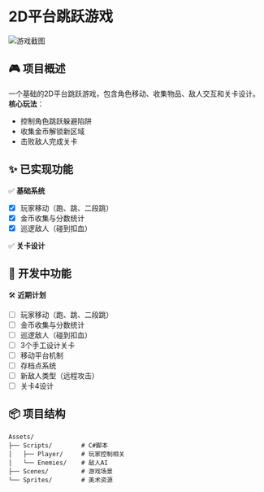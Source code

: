 # 2D平台跳跃游戏

![游戏截图](screenshots/gameplay.gif) <!-- 如果有截图或GIF -->

## 🎮 项目概述
一个基础的2D平台跳跃游戏，包含角色移动、收集物品、敌人交互和关卡设计。  
**核心玩法**：  
- 控制角色跳跃躲避陷阱  
- 收集金币解锁新区域  
- 击败敌人完成关卡  

## ✨ 已实现功能
✅ **基础系统**  
- [x] 玩家移动（跑、跳、二段跳）  
- [x] 金币收集与分数统计  
- [x] 巡逻敌人（碰到扣血）  

✅ **关卡设计**  

## 🚧 开发中功能
🛠 **近期计划**  
- [ ] 玩家移动（跑、跳、二段跳）  
- [ ] 金币收集与分数统计  
- [ ] 巡逻敌人（碰到扣血）  
- [ ] 3个手工设计关卡  
- [ ] 移动平台机制  
- [ ] 存档点系统  
- [ ] 新敌人类型（远程攻击）  
- [ ] 关卡4设计  

## 📦 项目结构
```plaintext
Assets/
├── Scripts/        # C#脚本
│   ├── Player/     # 玩家控制相关
│   └── Enemies/    # 敌人AI
├── Scenes/         # 游戏场景
└── Sprites/        # 美术资源
